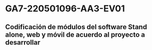 # GA7-220501096-AA3-EV01
## Codificación de módulos del software Stand alone, web y móvil de acuerdo al proyecto a desarrollar

